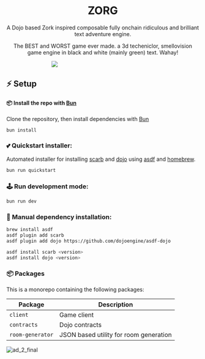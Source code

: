 <p align="center">
  <h1 align="center">ZORG</h1>
</p>
<p align="center">
A Dojo based Zork inspired composable fully onchain ridiculous and brilliant text adventure engine.
</p>
<p align="center"
Designed conceived and largely built by `lbdl` | `itrainspiders`
</p>
<p align="center"
Possibly the finest art show ever created for the blockchain or indeed on a computer.
</p>
<p align="center"
Hours for fun for about 10 minutes.
</p>
<p align="center"
Causes virginity.
</p>

<p align="center">
The BEST and WORST game ever made. a 3d techeniclor, smellovision game engine in black and white (mainly green) text. Wahay!
</p>

<p align="center" style="max-width: 50%;">
    <img src="https://github.com/ArchetypalTech/TheOrugginTrail/assets/983878/b90bcc55-2ba1-4564-94e1-d08184c1e49c"/></a>
</p>

## ⚡ Setup

#### 📦 Install the repo with [Bun](https://bun.sh)

Clone the repository, then install dependencies with [Bun](https://bun.sh)

```bash
bun install
```

### 💕 Quickstart installer:
Automated installer for installing [scarb](https://github.com/software-mansion/scarb) and [dojo](https://book.dojoengine.org/getting-started#install-using-asdf) using [asdf](https://asdf-vm.com/) and [homebrew](https://brew.sh/).

```bash
bun run quickstart
```

### 🕹️ Run development mode:

```bash
bun run dev
```

### 🔧 Manual dependency installation:

```bash
brew install asdf
asdf plugin add scarb
asdf plugin add dojo https://github.com/dojoengine/asdf-dojo

asdf install scarb <version>
asdf install dojo <version>
```

### 📦 Packages

This is a monorepo containing the following packages:

| **Package** | **Description**                               |
| ----------- | --------------------------------------------- |
| `client`    | Game client                                   |
| `contracts` | Dojo contracts        |
| `room-generator`     | JSON based utility for room generation   |

![ad_2_final](https://github.com/ArchetypalTech/TheOrugginTrail/assets/983878/b90bcc55-2ba1-4564-94e1-d08184c1e49c)
